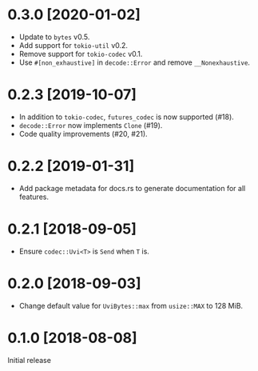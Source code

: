 # 0.3.0 [2020-01-02]

- Update to `bytes` v0.5.
- Add support for `tokio-util` v0.2.
- Remove support for `tokio-codec` v0.1.
- Use `#[non_exhaustive]` in `decode::Error` and remove `__Nonexhaustive`.

# 0.2.3 [2019-10-07]

- In addition to `tokio-codec`, `futures_codec` is now supported (#18).
- `decode::Error` now implements `Clone` (#19).
- Code quality improvements (#20, #21).

# 0.2.2 [2019-01-31]

- Add package metadata for docs.rs to generate documentation for all features.

# 0.2.1 [2018-09-05]

- Ensure `codec::Uvi<T>` is `Send` when `T` is.

# 0.2.0 [2018-09-03]

- Change default value for `UviBytes::max` from `usize::MAX` to 128 MiB.

# 0.1.0 [2018-08-08]

Initial release
